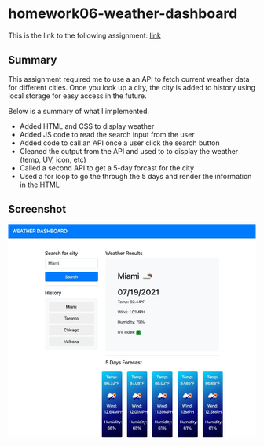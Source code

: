 # homework06-weather-dashboard

This is the link to the following assignment: [link](https://valbona1992.github.io/homework06-weather-dashboard/)

## Summary
This assignment required me to use a an API to fetch current weather data for different cities. Once you look up a city, the city is added to history using local storage for easy access in the future. 

Below is a summary of what I implemented. 

* Added HTML and CSS to display weather
* Added JS code to read the search input from the user
* Added code to call an API once a user click the search button
* Cleaned the output from the API and used to to display the weather (temp, UV, icon, etc)
* Called a second API to get a 5-day forcast for the city
* Used a for loop to go the through the 5 days and render the information in the HTML


## Screenshot
![screenshot](assets/screenshot.png) 
